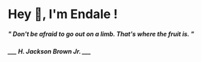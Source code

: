 <h1 title="head"> Hey 👋, I'm Endale !</h1>

**<h5><i>" Don't be afraid to go out on a limb. That's where the fruit is. "</i></h5>**

*<b>___ H. Jackson Brown Jr. ___</b>*
